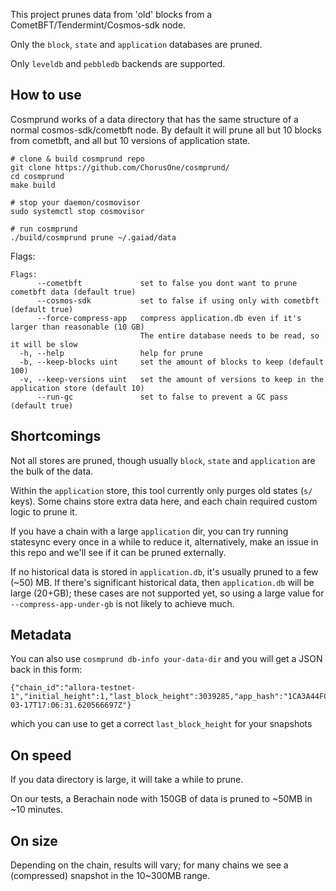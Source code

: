 This project prunes data from 'old' blocks from a CometBFT/Tendermint/Cosmos-sdk node.

Only the `block`, `state` and `application` databases are pruned.

Only `leveldb` and `pebbledb` backends are supported.


## How to use

Cosmprund works of a data directory that has the same structure of a normal cosmos-sdk/cometbft node. By default it will prune all but 10 blocks from cometbft, and all but 10 versions of application state.

```
# clone & build cosmprund repo
git clone https://github.com/ChorusOne/cosmprund/
cd cosmprund
make build

# stop your daemon/cosmovisor
sudo systemctl stop cosmovisor

# run cosmprund 
./build/cosmprund prune ~/.gaiad/data
```

Flags: 

```
Flags:
      --cometbft             set to false you dont want to prune cometbft data (default true)
      --cosmos-sdk           set to false if using only with cometbft (default true)
      --force-compress-app   compress application.db even if it's larger than reasonable (10 GB)
                             The entire database needs to be read, so it will be slow
  -h, --help                 help for prune
  -b, --keep-blocks uint     set the amount of blocks to keep (default 100)
  -v, --keep-versions uint   set the amount of versions to keep in the application store (default 10)
      --run-gc               set to false to prevent a GC pass (default true)
```

## Shortcomings

Not all stores are pruned, though usually `block`, `state` and `application` are the bulk of the data.

Within the `application` store, this tool currently only purges old states (`s/` keys). Some chains store extra data here, and each chain required custom logic to prune it.

If you have a chain with a large `application` dir, you can try running statesync every once in a while to reduce it, alternatively, make an issue in this repo and we'll see if it can be pruned externally.

If no historical data is stored in `application.db`, it's usually pruned to a few (~50) MB. If there's significant historical data, then `application.db` will be large (20+GB); these cases are not supported yet,
so using a large value for `--compress-app-under-gb` is not likely to achieve much.

## Metadata

You can also use `cosmprund db-info your-data-dir` and you will get a JSON back in this form:

```
{"chain_id":"allora-testnet-1","initial_height":1,"last_block_height":3039285,"app_hash":"1CA3A44FC14A6D08137245F5FCB32275DD1150FEE76E3AD7F31FC5B388474854","last_block_time":"2025-03-17T17:06:31.620566697Z"}
```

which you can use to get a correct `last_block_height` for your snapshots

## On speed

If you data directory is large, it will take a while to prune.

On our tests, a Berachain node with 150GB of data is pruned to ~50MB in ~10 minutes.


## On size

Depending on the chain, results will vary; for many chains we see a (compressed) snapshot in the 10~300MB range.
